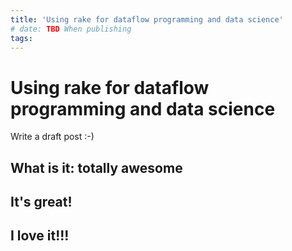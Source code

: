 ```yaml
---
title: 'Using rake for dataflow programming and data science'
# date: TBD When publishing
tags:
---
```


# Using rake for dataflow programming and data science

Write a draft post :-)
## What is it: totally awesome

## It's great!

## I love it!!!
